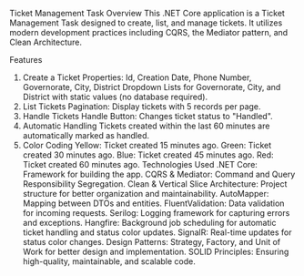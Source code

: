 Ticket Management Task
Overview
This .NET Core application is a Ticket Management Task designed to create, list, and manage tickets. It utilizes modern development practices including CQRS, the Mediator pattern, and Clean Architecture.

Features
1. Create a Ticket
Properties: Id, Creation Date, Phone Number, Governorate, City, District
Dropdown Lists for Governorate, City, and District with static values (no database required).
2. List Tickets
Pagination: Display tickets with 5 records per page.
3. Handle Tickets
Handle Button: Changes ticket status to "Handled".
4. Automatic Handling
Tickets created within the last 60 minutes are automatically marked as handled.
5. Color Coding
Yellow: Ticket created 15 minutes ago.
Green: Ticket created 30 minutes ago.
Blue: Ticket created 45 minutes ago.
Red: Ticket created 60 minutes ago.
Technologies Used
.NET Core: Framework for building the app.
CQRS & Mediator: Command and Query Responsibility Segregation.
Clean & Vertical Slice Architecture: Project structure for better organization and maintainability.
AutoMapper: Mapping between DTOs and entities.
FluentValidation: Data validation for incoming requests.
Serilog: Logging framework for capturing errors and exceptions.
Hangfire: Background job scheduling for automatic ticket handling and status color updates.
SignalR: Real-time updates for status color changes.
Design Patterns: Strategy, Factory, and Unit of Work for better design and implementation.
SOLID Principles: Ensuring high-quality, maintainable, and scalable code.
